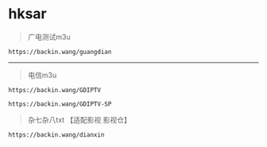 # hksar
> 广电测试m3u
```
https://backin.wang/guangdian
```

---

> 电信m3u
```
https://backin.wang/GDIPTV
```
```
https://backin.wang/GDIPTV-SP
```
> 杂七杂八txt 【适配影视 影视仓】
```
https://backin.wang/dianxin
```
<!-- 
> 电信国内直连
```
https://git.backin.us.kg/https://raw.githubusercontent.com/ngdikman/hksar/main/GDIPTV.m3u
```
> 电信备用国内直连
```
https://git.backin.us.kg/https://raw.githubusercontent.com/ngdikman/hksar/main/GDIPTV-SP.m3u
```
-->

